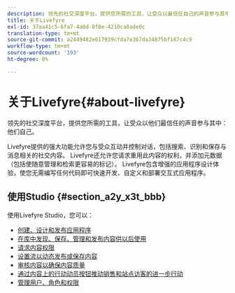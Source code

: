```yaml
---
description: 领先的社交深度平台，提供您所需的工具，让受众以最信任自己的声音参与其中。
title: 关于Livefyre
exl-id: 37aa41c5-6fa7-4a0d-8f8e-4210ca8ade0c
translation-type: tm+mt
source-git-commit: a2449482e617939cfda7e367da34875bf187c4c9
workflow-type: tm+mt
source-wordcount: '193'
ht-degree: 0%

---
```


# 关于Livefyre{#about-livefyre}

领先的社交深度平台，提供您所需的工具，让受众以他们最信任的声音参与其中：他们自己。

Livefyre提供的强大功能允许您与受众互动并控制对话，包括搜索、识别和保存与消息相关的社交内容。 Livefyre还允许您请求重用此内容的权利，并添加元数据（包括使随意管理和检索更容易的标记）。 Livefyre包含增强的应用程序设计体验，使您无需编写任何代码即可快速开发、自定义和部署交互式应用程序。

## 使用Studio {#section_a2y_x3t_bbb}

使用Livefyre Studio，您可以：

* [创建、设计和发布应用程序](c-about-apps/c-about-apps.md#c_about_apps)
* [在库中发现、保存、管理和发布内容供以后使用](c-library/c-assets/c-assets.md)
* [请求内容权限](c-how-requesting-rights-works/t-send-a-rights-request-to-own-a-digital-asset.md#t_send_a_rights_request_to_own_a_digital_asset)
* [设置流以动态发布或保存内容](c-streams/t-create-a-new-stream.md#t_create_a_new_stream)
* [审核内容以确保内容质量](c-features-livefyre/c-about-moderation/c-setting-up-moderation.md#c_setting_up_moderation)
* [通过内容上的行动动员按钮推动销售和站点访客的进一步行动](c-features-livefyre/c-ugc-commerce.md#c_ugc_commerce)
* [管理用户、角色和权限](c-about-apps/c-about-apps.md#c_about_apps)
